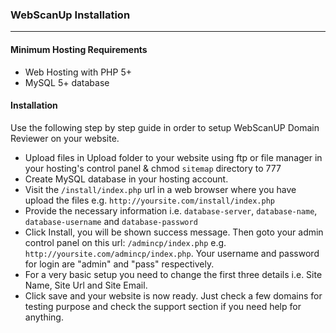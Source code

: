 
### WebScanUp Installation

---

#### Minimum Hosting Requirements

- Web Hosting with PHP 5+
- MySQL 5+ database


#### Installation
Use the following step by step guide in order to setup WebScanUP Domain Reviewer on your website.

- Upload files in Upload folder to your website using ftp or file manager in your hosting's control panel &amp; chmod `sitemap` directory to 777
- Create MySQL database in your hosting account.
- Visit the `/install/index.php` url in a web browser where you have upload the files e.g. `http://yoursite.com/install/index.php`
- Provide the necessary information i.e. `database-server`, `database-name`, `database-username` and `database-password`
- Click Install, you will be shown success message. Then goto your admin control panel on this url: `/admincp/index.php` e.g. `http://yoursite.com/admincp/index.php`. Your username and password for login are "admin" and "pass" respectively.
- For a very basic setup you need to change the first three details i.e. Site Name, Site Url and Site Email.
- Click save and your website is now ready. Just check a few domains for testing purpose and check the support section if you need help for anything.

